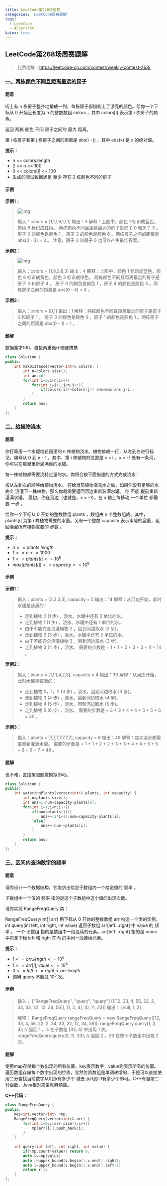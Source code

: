 ```yaml
---
title: LeetCode第268场周赛
categories: 'LeetCode周赛题解'
tags: 
  - LeetCode
  - Algorithm
katex: true
---
```


## LeetCode第268场周赛题解

> 比赛地址：https://leetcode-cn.com/contest/weekly-contest-268/

### [一、两栋颜色不同且距离最远的房子](https://leetcode-cn.com/problems/two-furthest-houses-with-different-colors/)

#### 题意

街上有 n 栋房子整齐地排成一列，每栋房子都粉刷上了漂亮的颜色。给你一个下标从 0 开始且长度为 n 的整数数组 colors ，其中 colors[i] 表示第  i 栋房子的颜色。

返回 两栋 颜色 不同 房子之间的 最大 距离。

第 i 栋房子和第 j 栋房子之间的距离是 abs(i - j) ，其中 abs(x) 是 x 的绝对值。

**提示：**

- n == colors.length
- 2 <= n <= 100
- 0 <= colors[i] <= 100
- 生成的测试数据满足 至少 存在 2 栋颜色不同的房子

#### 示例

**示例1：**

> ![img](https://assets.leetcode.com/uploads/2021/10/31/eg1.png)
>
> 输入：colors = [1,1,1,6,1,1,1]
> 输出：3
> 解释：上图中，颜色 1 标识成蓝色，颜色 6 标识成红色。
> 两栋颜色不同且距离最远的房子是房子 0 和房子 3 。
> 房子 0 的颜色是颜色 1 ，房子 3 的颜色是颜色 6 。两栋房子之间的距离是 abs(0 - 3) = 3 。
> 注意，房子 3 和房子 6 也可以产生最佳答案。
>

**示例2：**

> ![img](https://assets.leetcode.com/uploads/2021/10/31/eg2.png)
>
> 输入：colors = [1,8,3,8,3]
> 输出：4
> 解释：上图中，颜色 1 标识成蓝色，颜色 8 标识成黄色，颜色 3 标识成绿色。
> 两栋颜色不同且距离最远的房子是房子 0 和房子 4 。
> 房子 0 的颜色是颜色 1 ，房子 4 的颜色是颜色 3 。两栋房子之间的距离是 abs(0 - 4) = 4 。
>

**示例3：**

> 输入：colors = [0,1]
> 输出：1
> 解释：两栋颜色不同且距离最远的房子是房子 0 和房子 1 。
> 房子 0 的颜色是颜色 0 ，房子 1 的颜色是颜色 1 。两栋房子之间的距离是 abs(0 - 1) = 1 。

#### 题解

数据量才100，直接两重循环随便搞搞

```cpp
class Solution {
public:
    int maxDistance(vector<int>& colors) {
        int n=colors.size();
        int ans=0;
        for(int i=0;i<n;i++){
            for(int j=i+1;j<n;j++){
                if(colors[i]!=colors[j]) ans=max(ans,j-i);
            }
        }
        return ans;
    }
};
```

### [二、给植物浇水](https://leetcode-cn.com/problems/watering-plants/)

#### 题意

你打算用一个水罐给花园里的 n 株植物浇水。植物排成一行，从左到右进行标记，编号从 0 到 n - 1 。其中，第 i 株植物的位置是 x = i 。x = -1 处有一条河，你可以在那里重新灌满你的水罐。

每一株植物都需要浇特定量的水。你将会按下面描述的方式完成浇水：

按从左到右的顺序给植物浇水。
在给当前植物浇完水之后，如果你没有足够的水 完全 浇灌下一株植物，那么你就需要返回河边重新装满水罐。
你 不能 提前重新灌满水罐。
最初，你在河边（也就是，x = -1），在 x 轴上每移动 一个单位 都需要 一步 。

给你一个下标从 0 开始的整数数组 plants ，数组由 n 个整数组成。其中，plants[i] 为第 i 株植物需要的水量。另有一个整数 capacity 表示水罐的容量，返回浇灌所有植物需要的 步数 。

**提示：**

- $n == plants.length$
- $1 <= n <= 1000$
- $1 <= plants[i] <= 10^6$
- $max(plants[i]) <= capacity <= 10^9$

#### 示例

**示例1：**

> 输入：plants = [2,2,3,3], capacity = 5
> 输出：14
> 解释：从河边开始，此时水罐是装满的：
> - 走到植物 0 (1 步) ，浇水。水罐中还有 3 单位的水。
> - 走到植物 1 (1 步) ，浇水。水罐中还有 1 单位的水。
> - 由于不能完全浇灌植物 2 ，回到河边取水 (2 步)。
> - 走到植物 2 (3 步) ，浇水。水罐中还有 2 单位的水。
> - 由于不能完全浇灌植物 3 ，回到河边取水 (3 步)。
> - 走到植物 3 (4 步) ，浇水。
> 需要的步数是 = 1 + 1 + 2 + 3 + 3 + 4 = 14 。
>

**示例2：**

> 输入：plants = [1,1,1,4,2,3], capacity = 4
> 输出：30
> 解释：从河边开始，此时水罐是装满的：
> - 走到植物 0，1，2 (3 步) ，浇水。回到河边取水 (3 步)。
> - 走到植物 3 (4 步) ，浇水。回到河边取水 (4 步)。
> - 走到植物 4 (5 步) ，浇水。回到河边取水 (5 步)。
> - 走到植物 5 (6 步) ，浇水。
> 需要的步数是 = 3 + 3 + 4 + 4 + 5 + 5 + 6 = 30 。
>

**示例3：**

> 输入：plants = [7,7,7,7,7,7,7], capacity = 8
> 输出：49
> 解释：每次浇水都需要重新灌满水罐。
> 需要的步数是 = 1 + 1 + 2 + 2 + 3 + 3 + 4 + 4 + 5 + 5 + 6 + 6 + 7 = 49 。

#### 题解

也不难，直接按照题意模拟即可。

```cpp
class Solution {
public:
    int wateringPlants(vector<int>& plants, int capacity) {
        int n=plants.size();
        int ans=1,num=capacity-plants[0];
        for(int i=1;i<n;i++){
            if(num<plants[i]){
                ans+=(2*i+1);num=capacity-plants[i];
            }else{
                ans++;num-=plants[i];
            }
        }
        return ans;
    }
};
```

### [三、区间内查询数字的频率](https://leetcode-cn.com/problems/range-frequency-queries/)

#### 题意

请你设计一个数据结构，它能求出给定子数组内一个给定值的 频率 。

子数组中一个值的 频率 指的是这个子数组中这个值的出现次数。

请你实现 RangeFreqQuery 类：

RangeFreqQuery(int[] arr) 用下标从 0 开始的整数数组 arr 构造一个类的实例。
int query(int left, int right, int value) 返回子数组 arr[left...right] 中 value 的 频率 。
一个 子数组 指的是数组中一段连续的元素。arr[left...right] 指的是 nums 中包含下标 left 和 right 在内 的中间一段连续元素。

**提示：**

- $1 <= arr.length <= 10^5$
- $1 <= arr[i],value <= 10^4$
- $0<= left <= right < arr.length$
- 调用 query 不超过 $10^5$ 次。

#### 示例

> 输入：
> ["RangeFreqQuery", "query", "query"]
> [[[12, 33, 4, 56, 22, 2, 34, 33, 22, 12, 34, 56]], [1, 2, 4], [0, 11, 33]]
> 输出：
> [null, 1, 2]
>
> 解释：
> RangeFreqQuery rangeFreqQuery = new RangeFreqQuery([12, 33, 4, 56, 22, 2, 34, 33, 22, 12, 34, 56]);
> rangeFreqQuery.query(1, 2, 4); // 返回 1 。4 在子数组 [33, 4] 中出现 1 次。
> rangeFreqQuery.query(0, 11, 33); // 返回 2 。33 在整个子数组中出现 2 次。
>

#### 题解

使用map存储每个数出现的所有位置，key表示数字，value则表示所有的位置。遍历数组存储每个数字出现的位置，显然位置数组是单调递增的，于是可以直接使用二分查找当前数字从0到r有多少个 减去 从0到l-1有多少个即可。C++有自带二分函数，Java相对来讲就麻烦些。

**C++代码：**

```cpp
class RangeFreqQuery {
public:
    map<int,vector<int> >mp;
    RangeFreqQuery(vector<int>& arr) {
        for(int i=0;i<arr.size();i++){
            mp[arr[i]].push_back(i);
        }
    }
    
    int query(int left, int right, int value) {
        if(!mp.count(value)) return 0;
        auto &v=mp[value];
        auto r=upper_bound(v.begin(),v.end(),right);
        auto l=upper_bound(v.begin(),v.end(),left-1);
        return r-l;
    }
};
```


